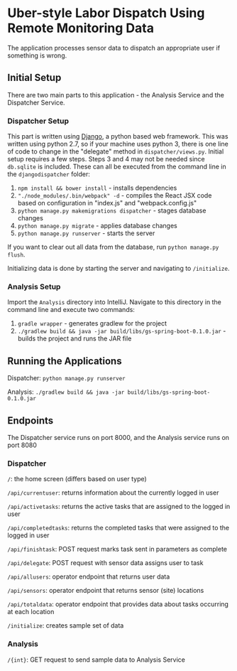# Uber-style Labor Dispatch Using Remote Monitoring Data

The application processes sensor data to dispatch an appropriate user if something is wrong.

## Initial Setup

There are two main parts to this application - the Analysis Service and the Dispatcher Service.

### Dispatcher Setup

This part is written using [Django](https://www.djangoproject.com/), a python based web framework. This was written using python 2.7, so if your machine uses python 3, there is one line of code to change in the "delegate" method in `dispatcher/views.py`. Initial setup requires a few steps. Steps 3 and 4 may not be needed since `db.sqlite` is included. These can all be executed from the command line in the `djangodispatcher` folder:

1. `npm install && bower install` - installs dependencies
2. `"./node_modules/.bin/webpack" -d` - compiles the React JSX code based on configuration in "index.js" and "webpack.config.js"
3. `python manage.py makemigrations dispatcher` - stages database changes
4. `python manage.py migrate` - applies database changes
5. `python manage.py runserver` - starts the server

If you want to clear out all data from the database, run 
`python manage.py flush`.

Initializing data is done by starting the server and navigating to `/initialize`.

### Analysis Setup

Import the `Analysis` directory into IntelliJ. Navigate to this directory in the command line and execute two commands:

1. `gradle wrapper` - generates gradlew for the project
2. `./gradlew build && java -jar build/libs/gs-spring-boot-0.1.0.jar` - builds the project and runs the JAR file

## Running the Applications

Dispatcher: `python manage.py runserver`

Analysis: `./gradlew build && java -jar build/libs/gs-spring-boot-0.1.0.jar`

## Endpoints

The Dispatcher service runs on port 8000, and the Analysis service runs on port 8080

### Dispatcher

`/`: the home screen (differs based on user type)

`/api/currentuser`: returns information about the currently logged in user

`/api/activetasks`: returns the active tasks that are assigned to the logged in user

`/api/completedtasks`: returns the completed tasks that were assigned to the logged in user

`/api/finishtask`: POST request marks task sent in parameters as complete

`/api/delegate`: POST request with sensor data assigns user to task


`/api/allusers`: operator endpoint that returns user data

`/api/sensors`: operator endpoint that returns sensor (site) locations

`/api/totaldata`: operator endpoint that provides data about tasks occurring at each location


`/initialize`: creates sample set of data

### Analysis

`/{int}`: GET request to send sample data to Analysis Service
